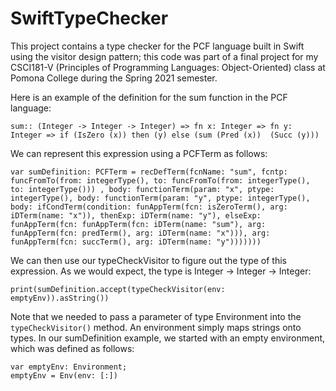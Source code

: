 # SwiftTypeChecker
This project contains a type checker for the PCF language built in Swift using the visitor design pattern; this code was part of a final project for my CSCI181-V (Principles of Programming Languages: Object-Oriented) class at Pomona College during the Spring 2021 semester.

Here is an example of the definition for the sum function in the PCF language:

`sum:: (Integer -> Integer -> Integer) => fn x: Integer => fn y: Integer => if (IsZero (x)) then (y) else (sum (Pred (x))  (Succ (y)))`

We can represent this expression using a PCFTerm as follows:

`var sumDefinition: PCFTerm = recDefTerm(fcnName: "sum", fcntp: funcFromTo(from: integerType(), to: funcFromTo(from: integerType(), to: integerType())) , body: functionTerm(param: "x", ptype: integerType(), body: functionTerm(param: "y", ptype: integerType(), body: ifCondTerm(condition: funAppTerm(fcn: isZeroTerm(), arg: iDTerm(name: "x")), thenExp: iDTerm(name: "y"), elseExp: funAppTerm(fcn: funAppTerm(fcn: iDTerm(name: "sum"), arg: funAppTerm(fcn: predTerm(), arg: iDTerm(name: "x"))), arg: funAppTerm(fcn: succTerm(), arg: iDTerm(name: "y")))))))`

We can then use our typeCheckVisitor to figure out the type of this expression. As we would expect, the type is Integer -> Integer -> Integer:

`print(sumDefinition.accept(typeCheckVisitor(env: emptyEnv)).asString())`

Note that we needed to pass a parameter of type Environment into the `typeCheckVisitor()` method. An environment simply maps strings onto types. In our sumDefinition example, we started with an empty environment, which was defined as follows:

`var emptyEnv: Environment;`   
`emptyEnv = Env(env: [:])`

